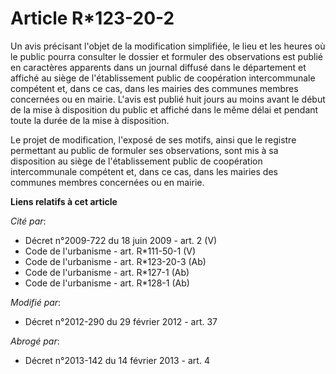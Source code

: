 # Article R*123-20-2

Un avis précisant l'objet de la modification simplifiée, le lieu et les heures où le public pourra consulter le dossier et
formuler des observations est publié en caractères apparents dans un journal diffusé dans le département et affiché au  siège
de l'établissement public de coopération intercommunale compétent  et, dans ce cas, dans les mairies des communes membres
concernées ou en  mairie. L'avis est publié huit jours au moins avant le début de la mise à disposition du public et affiché
dans le même délai et pendant toute la durée de la mise à disposition. 

Le projet de modification, l'exposé de ses motifs, ainsi que le registre permettant au public de formuler ses observations,
sont mis à sa disposition au  siège de l'établissement public de coopération intercommunale compétent  et, dans ce cas, dans
les mairies des communes membres concernées ou en  mairie.

**Liens relatifs à cet article**

_Cité par_:

  - Décret n°2009-722 du 18 juin 2009 - art. 2 (V)
  - Code de l'urbanisme - art. R*111-50-1 (V)
  - Code de l'urbanisme - art. R*123-20-3 (Ab)
  - Code de l'urbanisme - art. R*127-1 (Ab)
  - Code de l'urbanisme - art. R*128-1 (Ab)

_Modifié par_:

  - Décret n°2012-290 du 29 février 2012 - art. 37

_Abrogé par_:

  - Décret n°2013-142 du 14 février 2013 - art. 4
